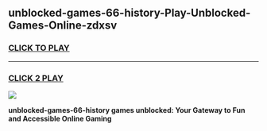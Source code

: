 
## unblocked-games-66-history-Play-Unblocked-Games-Online-zdxsv
<h3>
<a href="https://premium76.site?title=unblocked-games-66-history&ref=24A">CLICK TO PLAY</a></h3>
<hr>

<h3>
<a href="https://premium76.site?title=unblocked-games-66-history&ref=24A">CLICK 2 PLAY</a>
  
</h3>

<a href="https://premium76.site?title=unblocked-games-66-history&ref=24A"><img src="https://clearcache.store/games.png"></a>


**unblocked-games-66-history games unblocked: Your Gateway to Fun and Accessible Online Gaming**
